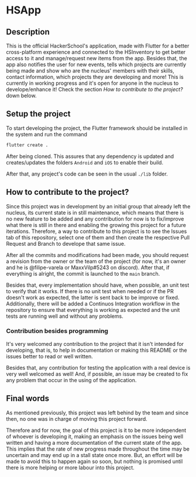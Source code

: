 # HSApp
## Description
This is the official HackerSchool's application, made with Flutter for a better cross-platform experience and connected to the HSInventory to get better access to it and manage/request new items from the app.
Besides that, the app also notifies the user for new events, tells which projects are currently being made and show who are the nucleus' members with their skills, contact information, which projects they are developing and more!
This is currently in working progress and it's open for anyone in the nucleus to develope/enhance it!
Check the section *How to contribute to the project?* down below.

## Setup the project
To start developing the project, the Flutter framework should be installed in the system and run the command

```bash
flutter create .
```

After being cloned.
This assures that any dependency is updated and creates/updates the folders `Android` and `iOS` to enable their build.

After that, any project's code can be seen in the usual `./lib` folder.

## How to contribute to the project?
Since this project was in development by an initial group that already left the nucleus, its current state is in still maintenance, which means that there is no new feature to be added and any contribution for now is to fix/improve what there is still in there and enabling the growing this project for a future iterations.
Therefore, a way to contribute to this project is to see the Issues tab of this repository, select one of them and then create the respective Pull Request and Branch to develope that same issue.

After all the commits and modifications had been made, you should request a revision from the owner or the team of the project (for now, it's an owner and he is @filipe-varela or MaxxVilp#5243 on discord).
After that, if everything is alright, the commit is launched to the `main` branch.

Besides that, every implementation should have, when possible, an unit test to verify that it works. 
If there is no unit test when needed or if the PR doesn't work as expected, the latter is sent back to be improve or fixed.
Additionally, there will be added a Continuos Integration workflow in the repository to ensure that everything is working as expected and the unit tests are running well and without any problems.

### Contribution besides programming
It's very welcomed any contribution to the project that it isn't intended for developing, that is, to help in documentation or making this README or the issues better to read or well written.

Besides that, any contribution for testing the application with a real device is very well welcomed as well!
And, if possible, an issue may be created to fix any problem that occur in the using of the application.

## Final words
As mentioned previously, this project was left behind by the team and since then, no one was in charge of moving this project forward. 

Therefore and for now, the goal of this project is it to be more independent of whoever is developing it, making an emphasis on the issues being well written and having a more documentation of the current state of the app.
This implies that the rate of new progress made throughout the time may be uncertain and may end up in a stall state once more.
But, an effort will be made to avoid this to happen again so soon, but nothing is promised until there is more helping or more labour into this project.